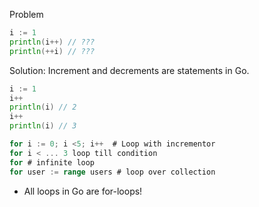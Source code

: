 Problem
```Go
i := 1
println(i++) // ???
println(++i) // ???
```

Solution: Increment and decrements are statements in Go.
```Go
i := 1
i++
println(i) // 2
i++
println(i) // 3
```


```Go
for i := 0; i <5; i++  # Loop with incrementor
for i < ... 3 loop till condition
for # infinite loop
for user := range users # loop over collection
```
- All loops in Go are for-loops!
